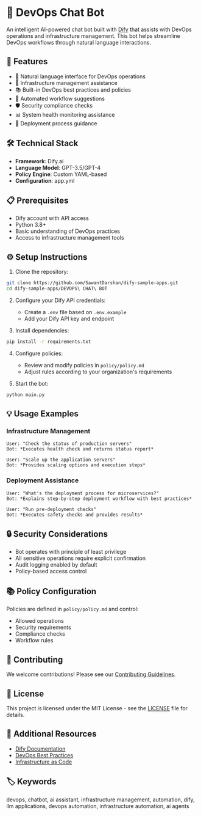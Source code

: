 # 🤖 DevOps Chat Bot

An intelligent AI-powered chat bot built with [Dify](https://dify.ai) that assists with DevOps operations and infrastructure management. This bot helps streamline DevOps workflows through natural language interactions.

## 🌟 Features

- 💬 Natural language interface for DevOps operations
- 🔧 Infrastructure management assistance
- 📚 Built-in DevOps best practices and policies
- 🔄 Automated workflow suggestions
- 🛡️ Security compliance checks
- 📊 System health monitoring assistance
- 🚀 Deployment process guidance

## 🛠️ Technical Stack

- **Framework**: Dify.ai
- **Language Model**: GPT-3.5/GPT-4
- **Policy Engine**: Custom YAML-based
- **Configuration**: app.yml

## 📋 Prerequisites

- Dify account with API access
- Python 3.8+
- Basic understanding of DevOps practices
- Access to infrastructure management tools

## ⚙️ Setup Instructions

1. Clone the repository:
```bash
git clone https://github.com/SawantDarshan/dify-sample-apps.git
cd dify-sample-apps/DEVOPS\ CHAT\ BOT
```

2. Configure your Dify API credentials:
   - Create a `.env` file based on `.env.example`
   - Add your Dify API key and endpoint

3. Install dependencies:
```bash
pip install -r requirements.txt
```

4. Configure policies:
   - Review and modify policies in `policy/policy.md`
   - Adjust rules according to your organization's requirements

5. Start the bot:
```bash
python main.py
```

## 💡 Usage Examples

### Infrastructure Management
```
User: "Check the status of production servers"
Bot: *Executes health check and returns status report*

User: "Scale up the application servers"
Bot: *Provides scaling options and execution steps*
```

### Deployment Assistance
```
User: "What's the deployment process for microservices?"
Bot: *Explains step-by-step deployment workflow with best practices*

User: "Run pre-deployment checks"
Bot: *Executes safety checks and provides results*
```

## 🔒 Security Considerations

- Bot operates with principle of least privilege
- All sensitive operations require explicit confirmation
- Audit logging enabled by default
- Policy-based access control

## 📚 Policy Configuration

Policies are defined in `policy/policy.md` and control:
- Allowed operations
- Security requirements
- Compliance checks
- Workflow rules

## 🤝 Contributing

We welcome contributions! Please see our [Contributing Guidelines](../.github/CONTRIBUTING.md).

## 📝 License

This project is licensed under the MIT License - see the [LICENSE](../LICENSE) file for details.

## 🔗 Additional Resources

- [Dify Documentation](https://docs.dify.ai)
- [DevOps Best Practices](https://www.atlassian.com/devops)
- [Infrastructure as Code](https://www.hashicorp.com/resources/what-is-infrastructure-as-code)

## 🏷️ Keywords

devops, chatbot, ai assistant, infrastructure management, automation, dify, llm applications, devops automation, infrastructure automation, ai agents

